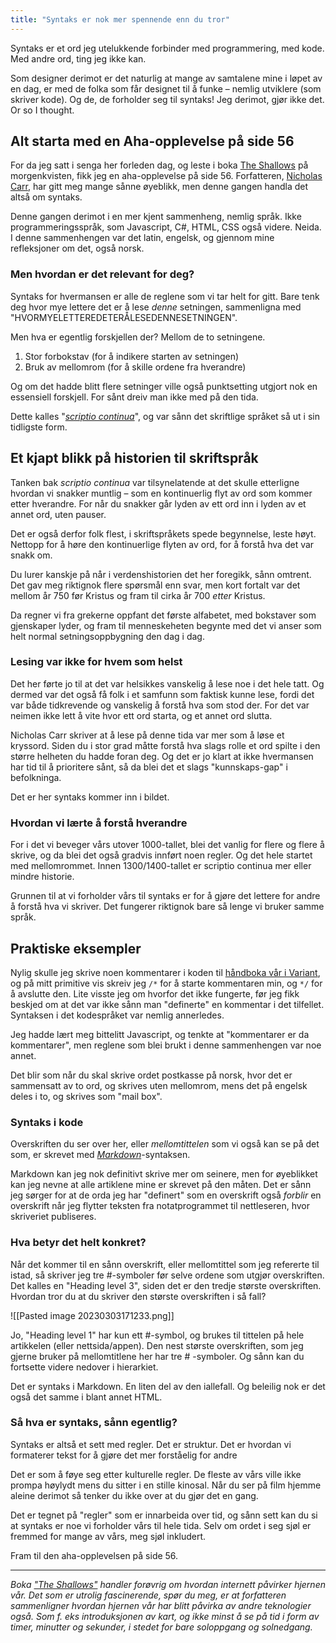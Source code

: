 ```yaml
---
title: "Syntaks er nok mer spennende enn du tror"
---
```

Syntaks er et ord jeg utelukkende forbinder med programmering, med kode. Med andre ord, ting jeg ikke kan.

Som designer derimot er det naturlig at mange av samtalene mine i løpet av en dag, er med de folka som får designet til å funke – nemlig utviklere (som skriver kode). Og de, de forholder seg til syntaks! Jeg derimot, gjør ikke det. Or so I thought.

## Alt starta med en Aha-opplevelse på side 56

For da jeg satt i senga her forleden dag, og leste i boka [The Shallows](https://www.goodreads.com/book/show/9778945-the-shallows?ref=simen-skriver) på morgenkvisten, fikk jeg en aha-opplevelse på side 56. Forfatteren, [Nicholas Carr](https://www.nicholascarr.com/?ref=simen-skriver), har gitt meg mange sånne øyeblikk, men denne gangen handla det altså om syntaks.

Denne gangen derimot i en mer kjent sammenheng, nemlig språk. Ikke programmeringsspråk, som Javascript, C#, HTML, CSS også videre. Neida. I denne sammenhengen var det latin, engelsk, og gjennom mine refleksjoner om det, også norsk.

### Men hvordan er det relevant for deg?

Syntaks for hvermansen er alle de reglene som vi tar helt for gitt. Bare tenk deg hvor mye lettere det er å lese _denne_ setningen, sammenligna med "HVORMYELETTEREDETERÅLESEDENNESETNINGEN".

Men hva er egentlig forskjellen der? Mellom de to setningene.

1.  Stor forbokstav (for å indikere starten av setningen)
2.  Bruk av mellomrom (for å skille ordene fra hverandre)

Og om det hadde blitt flere setninger ville også punktsetting utgjort nok en essensiell forskjell. For sånt dreiv man ikke med på den tida.

Dette kalles "_[scriptio continua](https://www.quora.com/How-could-people-distinguish-words-written-in-scriptio-continua?ref=simen-skriver)_", og var sånn det skriftlige språket så ut i sin tidligste form.

## Et kjapt blikk på historien til skriftspråk

Tanken bak _scriptio continua_ var tilsynelatende at det skulle etterligne hvordan vi snakker muntlig – som en kontinuerlig flyt av ord som kommer etter hverandre. For når du snakker går lyden av ett ord inn i lyden av et annet ord, uten pauser.

Det er også derfor folk flest, i skriftspråkets spede begynnelse, leste høyt. Nettopp for å høre den kontinuerlige flyten av ord, for å forstå hva det var snakk om.

Du lurer kanskje på når i verdenshistorien det her foregikk, sånn omtrent. Det gav meg riktignok flere spørsmål enn svar, men kort fortalt var det mellom år 750 før Kristus og fram til cirka år 700 _etter_ Kristus.

Da regner vi fra grekerne oppfant det første alfabetet, med bokstaver som gjenskaper lyder, og fram til menneskeheten begynte med det vi anser som helt normal setningsoppbygning den dag i dag.

### Lesing var ikke for hvem som helst

Det her førte jo til at det var helsikkes vanskelig å lese noe i det hele tatt. Og dermed var det også få folk i et samfunn som faktisk kunne lese, fordi det var både tidkrevende og vanskelig å forstå hva som stod der. For det var neimen ikke lett å vite hvor ett ord starta, og et annet ord slutta.

Nicholas Carr skriver at å lese på denne tida var mer som å løse et kryssord. Siden du i stor grad måtte forstå hva slags rolle et ord spilte i den større helheten du hadde foran deg. Og det er jo klart at ikke hvermansen har tid til å prioritere sånt, så da blei det et slags "kunnskaps-gap" i befolkninga.

Det er her syntaks kommer inn i bildet.

### Hvordan vi lærte å forstå hverandre

For i det vi beveger vårs utover 1000-tallet, blei det vanlig for flere og flere å skrive, og da blei det også gradvis innført noen regler. Og det hele startet med mellomrommet. Innen 1300/1400-tallet er scriptio continua mer eller mindre historie.

Grunnen til at vi forholder vårs til syntaks er for å gjøre det lettere for andre å forstå hva vi skriver. Det fungerer riktignok bare så lenge vi bruker samme språk.

## Praktiske eksempler

Nylig skulle jeg skrive noen kommentarer i koden til [håndboka vår i Variant](https://handbook.variant.no/?ref=simen-skriver), og på mitt primitive vis skreiv jeg `/*` for å starte kommentaren min, og `*/` for å avslutte den. Lite visste jeg om hvorfor det ikke fungerte, før jeg fikk beskjed om at det var ikke sånn man "definerte" en kommentar i det tilfellet. Syntaksen i det kodespråket var nemlig annerledes.

Jeg hadde lært meg bittelitt Javascript, og tenkte at "kommentarer er da kommentarer", men reglene som blei brukt i denne sammenhengen var noe annet.

Det blir som når du skal skrive ordet postkasse på norsk, hvor det er sammensatt av to ord, og skrives uten mellomrom, mens det på engelsk deles i to, og skrives som "mail box".

### Syntaks i kode

Overskriften du ser over her, eller _mellomtittelen_ som vi også kan se på det som, er skrevet med _[Markdown](https://daringfireball.net/projects/markdown/syntax?ref=simen-skriver)_-syntaksen.

Markdown kan jeg nok definitivt skrive mer om seinere, men for øyeblikket kan jeg nevne at alle artiklene mine er skrevet på den måten. Det er sånn jeg sørger for at de orda jeg har "definert" som en overskrift også _forblir_ en overskrift når jeg flytter teksten fra notatprogrammet til nettleseren, hvor skriveriet publiseres.

### Hva betyr det helt konkret?

Når det kommer til en sånn overskrift, eller mellomtittel som jeg refererte til istad, så skriver jeg tre #-symboler før selve ordene som utgjør overskriften. Det kalles en "Heading level 3", siden det er den tredje største overskriften. Hvordan tror du at du skriver den største overskriften i så fall?

![[Pasted image 20230303171233.png]]

Jo, "Heading level 1" har kun ett #-symbol, og brukes til tittelen på hele artikkelen (eller nettsida/appen). Den nest største overskriften, som jeg gjerne bruker på mellomtitlene her har tre # -symboler. Og sånn kan du fortsette videre nedover i hierarkiet.

Det er syntaks i Markdown. En liten del av den iallefall. Og beleilig nok er det også det samme i blant annet HTML.

### Så hva er syntaks, sånn egentlig?

Syntaks er altså et sett med regler. Det er struktur. Det er hvordan vi formaterer tekst for å gjøre det mer forståelig for andre

Det er som å føye seg etter kulturelle regler. De fleste av vårs ville ikke prompa høylydt mens du sitter i en stille kinosal. Når du ser på film hjemme aleine derimot så tenker du ikke over at du gjør det en gang.

Det er tegnet på "regler" som er innarbeida over tid, og sånn sett kan du si at syntaks er noe vi forholder vårs til hele tida. Selv om ordet i seg sjøl er fremmed for mange av vårs, meg sjøl inkludert.

Fram til den aha-opplevelsen på side 56.

---

_Boka ["The Shallows"](https://www.goodreads.com/book/show/9778945-the-shallows?ref=simen-skriver) handler forøvrig om hvordan internett påvirker hjernen vår. Det som er utrolig fascinerende, spør du meg, er at forfatteren sammenligner hvordan hjernen vår har blitt påvirka av andre teknologier også. Som f. eks introduksjonen av kart, og ikke minst å se på tid i form av timer, minutter og sekunder, i stedet for bare soloppgang og solnedgang._